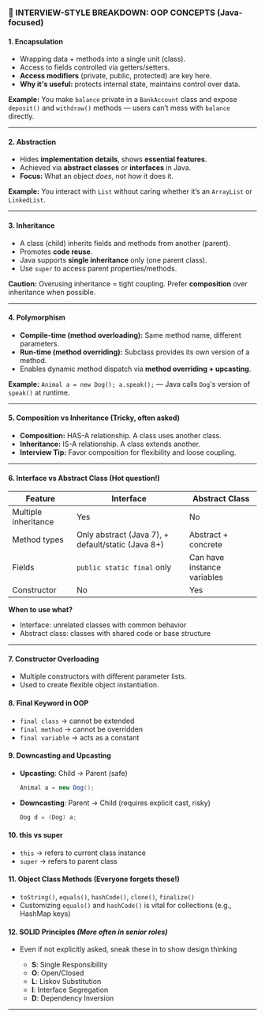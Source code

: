 ### 🎯 INTERVIEW-STYLE BREAKDOWN: OOP CONCEPTS (Java-focused)

#### 1. **Encapsulation**

* Wrapping data + methods into a single unit (class).
* Access to fields controlled via getters/setters.
* **Access modifiers** (private, public, protected) are key here.
* **Why it's useful:** protects internal state, maintains control over data.

**Example:**
You make `balance` private in a `BankAccount` class and expose `deposit()` and `withdraw()` methods — users can’t mess with `balance` directly.

---

#### 2. **Abstraction**

* Hides **implementation details**, shows **essential features**.
* Achieved via **abstract classes** or **interfaces** in Java.
* **Focus:** What an object *does*, not *how* it does it.

**Example:**
You interact with `List` without caring whether it’s an `ArrayList` or `LinkedList`.

---

#### 3. **Inheritance**

* A class (child) inherits fields and methods from another (parent).
* Promotes **code reuse**.
* Java supports **single inheritance** only (one parent class).
* Use `super` to access parent properties/methods.

**Caution:**
Overusing inheritance = tight coupling. Prefer **composition** over inheritance when possible.

---

#### 4. **Polymorphism**

* **Compile-time (method overloading):** Same method name, different parameters.
* **Run-time (method overriding):** Subclass provides its own version of a method.
* Enables dynamic method dispatch via **method overriding + upcasting**.

**Example:**
`Animal a = new Dog(); a.speak();` — Java calls `Dog`'s version of `speak()` at runtime.

---

#### 5. **Composition vs Inheritance** (Tricky, often asked)

* **Composition:** HAS-A relationship. A class uses another class.
* **Inheritance:** IS-A relationship. A class extends another.
* **Interview Tip:** Favor composition for flexibility and loose coupling.

---

#### 6. **Interface vs Abstract Class** (Hot question!)

| Feature              | Interface                                          | Abstract Class              |
| -------------------- | -------------------------------------------------- | --------------------------- |
| Multiple inheritance | Yes                                                | No                          |
| Method types         | Only abstract (Java 7), + default/static (Java 8+) | Abstract + concrete         |
| Fields               | `public static final` only                         | Can have instance variables |
| Constructor          | No                                                 | Yes                         |

**When to use what?**

* Interface: unrelated classes with common behavior
* Abstract class: classes with shared code or base structure
---
#### 7. **Constructor Overloading**

* Multiple constructors with different parameter lists.
* Used to create flexible object instantiation.

#### 8. **Final Keyword in OOP**

* `final class` → cannot be extended
* `final method` → cannot be overridden
* `final variable` → acts as a constant

#### 9. **Downcasting and Upcasting**

* **Upcasting**: Child → Parent (safe)

  ```java
  Animal a = new Dog();
  ```
* **Downcasting**: Parent → Child (requires explicit cast, risky)

  ```java
  Dog d = (Dog) a;
  ```

#### 10. **this vs super**

* `this` → refers to current class instance
* `super` → refers to parent class

#### 11. **Object Class Methods** (Everyone forgets these!)

* `toString()`, `equals()`, `hashCode()`, `clone()`, `finalize()`
* Customizing `equals()` and `hashCode()` is vital for collections (e.g., HashMap keys)

#### 12. **SOLID Principles** *(More often in senior roles)*

* Even if not explicitly asked, sneak these in to show design thinking

  * **S**: Single Responsibility
  * **O**: Open/Closed
  * **L**: Liskov Substitution
  * **I**: Interface Segregation
  * **D**: Dependency Inversion
---
